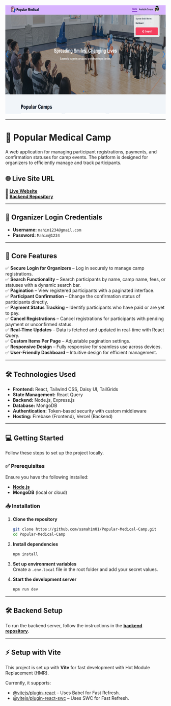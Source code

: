 <div align="center">
  <img width="100%" height="340" src="https://github.com/ssmahim01/Popular-Medical-Camp/blob/main/public/medical-camp-management-system.png" />
</div>

---

# 📌 Popular Medical Camp

A web application for managing participant registrations, payments, and confirmation statuses for camp events. The platform is designed for organizers to efficiently manage and track participants.

## 🌐 Live Site URL
🔗 **[Live Website](https://popular-medical-camp.web.app)**  
🔗 **[Backend Repository](https://github.com/ssmahim01/popular-medical-camp-server)**

---

## 🔑 Organizer Login Credentials
- **Username:** `mahim1234@gmail.com`
- **Password:** `Mahim@1234`

---

## 🚀 Core Features
✅ **Secure Login for Organizers** – Log in securely to manage camp registrations.  
✅ **Search Functionality** – Search participants by name, camp name, fees, or statuses with a dynamic search bar.  
✅ **Pagination** – View registered participants with a paginated interface.  
✅ **Participant Confirmation** – Change the confirmation status of participants directly.  
✅ **Payment Status Tracking** – Identify participants who have paid or are yet to pay.  
✅ **Cancel Registrations** – Cancel registrations for participants with pending payment or unconfirmed status.  
✅ **Real-Time Updates** – Data is fetched and updated in real-time with React Query.  
✅ **Custom Items Per Page** – Adjustable pagination settings.  
✅ **Responsive Design** – Fully responsive for seamless use across devices.  
✅ **User-Friendly Dashboard** – Intuitive design for efficient management.  

---

## 🛠️ Technologies Used
- **Frontend:** React, Tailwind CSS, Daisy UI, TailGrids
- **State Management:** React Query
- **Backend:** Node.js, Express.js
- **Database:** MongoDB
- **Authentication:** Token-based security with custom middleware
- **Hosting:** Firebase (Frontend), Vercel (Backend)

---

## 💻 Getting Started
Follow these steps to set up the project locally.

### ✅ Prerequisites
Ensure you have the following installed:
- **[Node.js](https://nodejs.org/)**
- **MongoDB** (local or cloud)

### 📥 Installation
1. **Clone the repository**  
   ```sh
   git clone https://github.com/ssmahim01/Popular-Medical-Camp.git
   cd Popular-Medical-Camp
   ```
2. **Install dependencies**  
   ```sh
   npm install
   ```
3. **Set up environment variables**  
   Create a `.env.local` file in the root folder and add your secret values.

4. **Start the development server**  
   ```sh
   npm run dev
   ```

---

## 🛠️ Backend Setup
To run the backend server, follow the instructions in the **[backend repository](https://github.com/ssmahim01/popular-medical-camp-server)**.

---

## ⚡ Setup with Vite
This project is set up with **Vite** for fast development with Hot Module Replacement (HMR).

Currently, it supports:
- [@vitejs/plugin-react](https://github.com/vitejs/vite-plugin-react/blob/main/packages/plugin-react/README.md) – Uses Babel for Fast Refresh.
- [@vitejs/plugin-react-swc](https://github.com/vitejs/vite-plugin-react-swc) – Uses SWC for Fast Refresh.